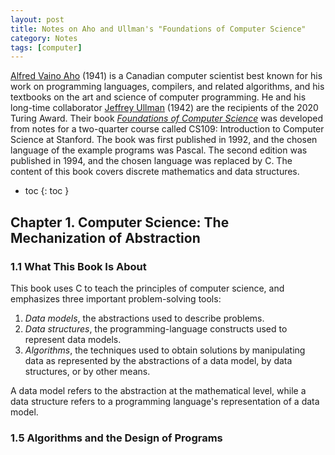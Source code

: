 ```yaml
---
layout: post
title: Notes on Aho and Ullman's "Foundations of Computer Science"
category: Notes
tags: [computer]
---
```

[Alfred Vaino Aho](http://www.cs.columbia.edu/~aho/) (1941) is a Canadian computer scientist best known for his work on programming languages, compilers, and related algorithms, and his textbooks on the art and science of computer programming. He and his long-time collaborator [Jeffrey Ullman](http://infolab.stanford.edu/~ullman/) (1942) are the recipients of the 2020 Turing Award. Their book [*Foundations of Computer Science*](http://infolab.stanford.edu/~ullman/focs.html) was developed from notes for a two-quarter course called CS109: Introduction to Computer Science at Stanford. The book was first published in 1992, and the chosen language of the example programs was Pascal. The second edition was published in 1994, and the chosen language was replaced by C. The content of this book covers discrete mathematics and data structures.

- toc
{: toc }

## Chapter 1. Computer Science: The Mechanization of Abstraction

### 1.1 What This Book Is About

This book uses C to teach the principles of computer science, and emphasizes three important problem-solving tools:

1. *Data models*, the abstractions used to describe problems.
2. *Data structures*, the programming-language constructs used to represent data models.
3. *Algorithms*, the techniques used to obtain solutions by manipulating data as represented by the abstractions of a data model, by data structures, or by other means.

A data model refers to the abstraction at the mathematical level, while a data structure refers to a programming language's representation of a data model.

### 1.5 Algorithms and the Design of Programs
